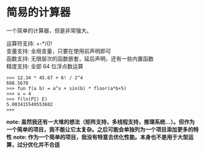 # 简易的计算器

一个简单的计算器，但是非常强大。

运算符支持: +-*/()!  
变量支持: 全局变量，只要在使用前声明即可  
函数支持: 无限层次的函数嵌套，延后声明，还有一些内置函数  
精度支持: 全部 64 位浮点数运算

```
>>> 12.34 * 45.67 + 6! / 2^4
608.5678
>>> fun f(a b) = a^x + sin(b) * floor(a*b+5)
>>> x = 4
>>> f(ln(PI) E)
5.003415549553682
>>>
```

**note: 虽然我还有一大堆的想法（矩阵支持，多线程支持，推理系统...）。但作为一个简单的项目，我不能让它太复杂。之后可能会单独列为一个项目添加更多的特性**
**note: 作为一个简单的项目，我没有特意去优化性能。本身也不是用于大型运算，过分优化并不合适**
